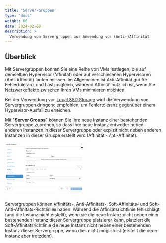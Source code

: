 ```yaml
---
title: "Server-Gruppen"
type: "docs"
weight: 60
date: 2024-02-09
description: >
  Verwendung von Servergruppen zur Anwendung von (Anti-)Affinität
---
```


## Überblick

Mit Servergruppen können Sie eine Reihe von VMs festlegen, die auf demselben Hypervisor (Affinität) oder auf verschiedenen Hypervisoren (Anti-Affinität) laufen müssen. Im Allgemeinen ist Anti-Affinität gut für Fehlertoleranz und Lastausgleich, während Affinität nützlich ist, wenn Sie Netzwerkeffekte zwischen Ihren VMs minimieren möchten.

Bei der Verwendung von [Local SSD Storage](../../local-storage/) wird die Verwendung von Servergruppen dringend empfohlen, um Fehlertoleranz gegenüber einem Hypervisor-Ausfall zu erreichen.

Mit "**Server Groups**" können Sie Ihre neue Instanz einer bestehenden Servergruppe zuordnen, so dass Ihre neue Instanz entweder neben anderen Instanzen in dieser Servergruppe oder explizit nicht neben anderen Instanzen in dieser Gruppe erstellt wird (Affinität - Anti-Affinität).

<img src="2023-03-31_13-54.png" alt="Bildschirmfoto des Servergruppenmenüs" width="50%" height="50%" title="Servergruppenmenü">
<br/><br/>

Servergruppen können Affinitäts-, Anti-Affinitäts-, Soft-Affinitäts- und Soft-Anti-Affinitäts-Richtlinien haben. Während die Affinitätsrichtlinie fehlschlägt (und die Instanz nicht erstellt), wenn sie die neue Instanz nicht neben einer bestehenden Instanz dieser Servergruppe platzieren kann, platziert die Soft-Affinitätsrichtlinie die neue Instanz nicht neben einer bestehenden Instanz dieser Servergruppe, wenn dies nicht möglich ist (erstellt die neue Instanz aber trotzdem).
